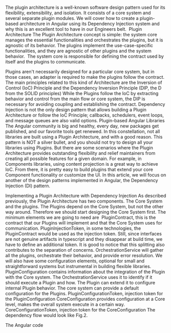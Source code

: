 The plugin architecture is a well-known software design pattern used for its flexibility, extensibility, and isolation. It consists of a core system and several separate plugin modules. 
We will cover how to create a plugin-based architecture in Angular using its Dependency Injection system and why this is an excellent tool to have in our Engineers belt.
 Plugin Architecture
The Plugin Architecture concept is simple: the system core manages the essential functionalities and orchestrates the plugins, but it is agnostic of its behavior. The plugins implement the use-case-specific functionalities, and they are agnostic of other plugins and the system behavior. 
The system core is responsible for defining the contract used by itself and the plugins to communicate.

Plugins aren't necessarily designed for a particular core system, but in those cases, an adapter is required to make the plugins follow the contract. 
The main principles related to this kind of Architecture are the Inversion of Control (IoC) Principle and the Dependency Inversion Principle (DIP, the D from the SOLID principles)
While the Plugins follow the IoC by extracting behavior and control from the main flow or core system, the DIP is necessary for avoiding coupling and establishing the contract.
Dependency Injection is not the only design pattern that allows building a Plugin Architecture or follow the IoC Principle; callbacks, schedulers, event loops, and message queues are also valid options.
Plugin-based Angular Libraries
The Angular community is big and healthy, every day, new packages get published, and our favorite tools get renewed. 
In this constellation, not all libraries are built using a Plugin Architecture, and with a good reason. This pattern is NOT a silver bullet, and you should not try to design all your libraries using Plugins.
But there are some scenarios where the Plugin Architecture provides outstanding flexibility and relief maintainers from creating all possible features for a given domain. 
For example, in Components libraries, using content projection is a great way to achieve IoC. From there, it is pretty easy to build plugins that extend your core Component functionality or customize the UI.
In this article, we will focus on another of the design patterns implemented in Angular, the Dependency Injection (DI) pattern.

Implementing a Plugin Architecture with Dependency Injection
As described previously, the Plugin Architecture has two components. The Core System and the plugins.
The Plugins depend on the Core System, but not the other way around. Therefore we should start designing the Core System first.
The minimum elements we are going to need are 
PluginContract, this is the contract that our Plugins will implement and that the Core System uses for communication.
PluginInjectionToken, in some technologies, the 
PluginContract would be used as the injection token. Still, since interfaces are not genuine artifacts in typescript and they disappear at build time, we have to define an additional token. It is good to notice that this splitting also contributes to the separation of concerns.
OrchestrationService will gather all the plugins, orchestrate their behavior, and provide error resolution.
We will also have some configuration elements, optional for small and straightforward systems but instrumental in building flexible libraries.
PluginConfiguration contains information about the integration of the Plugin with the Core system. The OrchestrationService uses it to identify if it should execute a Plugin and how. The Plugin can extend it to configure internal Plugin behavior. The core system can provide a default configuration for the Plugins.
PluginConfigurationToken, injection token for the PluginConfiguration
CoreConfiguration provides configuration at a Core level, makes the overall system execute in a certain way. 
CoreConfigurationToken, injection token for the CoreConfiguration
The dependency flow would look like Fig.2.


The Angular code
 
